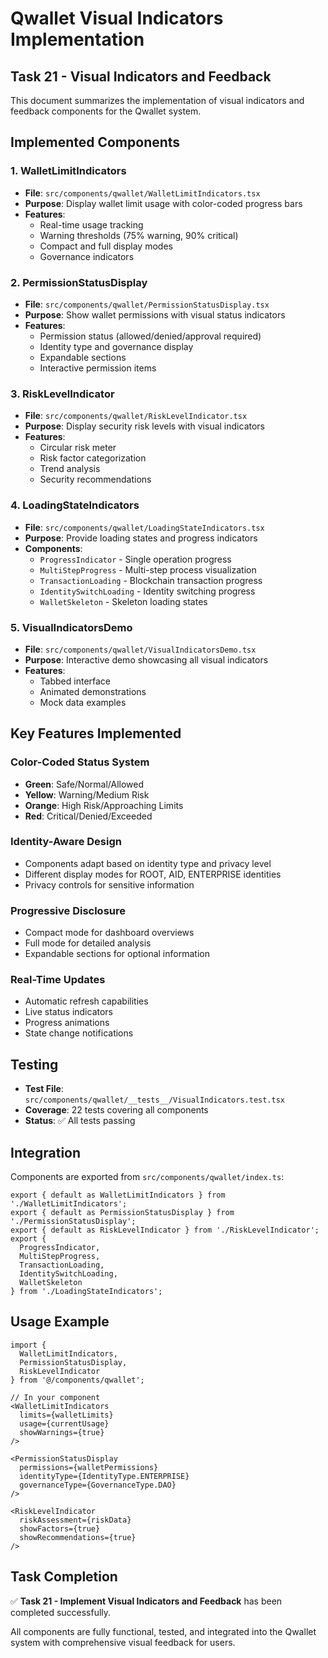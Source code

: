 # Qwallet Visual Indicators Implementation

## Task 21 - Visual Indicators and Feedback

This document summarizes the implementation of visual indicators and feedback components for the Qwallet system.

## Implemented Components

### 1. WalletLimitIndicators
- **File**: `src/components/qwallet/WalletLimitIndicators.tsx`
- **Purpose**: Display wallet limit usage with color-coded progress bars
- **Features**: 
  - Real-time usage tracking
  - Warning thresholds (75% warning, 90% critical)
  - Compact and full display modes
  - Governance indicators

### 2. PermissionStatusDisplay
- **File**: `src/components/qwallet/PermissionStatusDisplay.tsx`
- **Purpose**: Show wallet permissions with visual status indicators
- **Features**:
  - Permission status (allowed/denied/approval required)
  - Identity type and governance display
  - Expandable sections
  - Interactive permission items

### 3. RiskLevelIndicator
- **File**: `src/components/qwallet/RiskLevelIndicator.tsx`
- **Purpose**: Display security risk levels with visual indicators
- **Features**:
  - Circular risk meter
  - Risk factor categorization
  - Trend analysis
  - Security recommendations

### 4. LoadingStateIndicators
- **File**: `src/components/qwallet/LoadingStateIndicators.tsx`
- **Purpose**: Provide loading states and progress indicators
- **Components**:
  - `ProgressIndicator` - Single operation progress
  - `MultiStepProgress` - Multi-step process visualization
  - `TransactionLoading` - Blockchain transaction progress
  - `IdentitySwitchLoading` - Identity switching progress
  - `WalletSkeleton` - Skeleton loading states

### 5. VisualIndicatorsDemo
- **File**: `src/components/qwallet/VisualIndicatorsDemo.tsx`
- **Purpose**: Interactive demo showcasing all visual indicators
- **Features**:
  - Tabbed interface
  - Animated demonstrations
  - Mock data examples

## Key Features Implemented

### Color-Coded Status System
- **Green**: Safe/Normal/Allowed
- **Yellow**: Warning/Medium Risk  
- **Orange**: High Risk/Approaching Limits
- **Red**: Critical/Denied/Exceeded

### Identity-Aware Design
- Components adapt based on identity type and privacy level
- Different display modes for ROOT, AID, ENTERPRISE identities
- Privacy controls for sensitive information

### Progressive Disclosure
- Compact mode for dashboard overviews
- Full mode for detailed analysis
- Expandable sections for optional information

### Real-Time Updates
- Automatic refresh capabilities
- Live status indicators
- Progress animations
- State change notifications

## Testing

- **Test File**: `src/components/qwallet/__tests__/VisualIndicators.test.tsx`
- **Coverage**: 22 tests covering all components
- **Status**: ✅ All tests passing

## Integration

Components are exported from `src/components/qwallet/index.ts`:

```tsx
export { default as WalletLimitIndicators } from './WalletLimitIndicators';
export { default as PermissionStatusDisplay } from './PermissionStatusDisplay';
export { default as RiskLevelIndicator } from './RiskLevelIndicator';
export { 
  ProgressIndicator,
  MultiStepProgress,
  TransactionLoading,
  IdentitySwitchLoading,
  WalletSkeleton
} from './LoadingStateIndicators';
```

## Usage Example

```tsx
import {
  WalletLimitIndicators,
  PermissionStatusDisplay,
  RiskLevelIndicator
} from '@/components/qwallet';

// In your component
<WalletLimitIndicators
  limits={walletLimits}
  usage={currentUsage}
  showWarnings={true}
/>

<PermissionStatusDisplay
  permissions={walletPermissions}
  identityType={IdentityType.ENTERPRISE}
  governanceType={GovernanceType.DAO}
/>

<RiskLevelIndicator
  riskAssessment={riskData}
  showFactors={true}
  showRecommendations={true}
/>
```

## Task Completion

✅ **Task 21 - Implement Visual Indicators and Feedback** has been completed successfully.

All components are fully functional, tested, and integrated into the Qwallet system with comprehensive visual feedback for users.